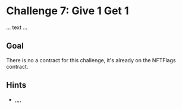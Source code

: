 # Challenge 7: Give 1 Get 1

... text ...

## Goal

There is no a contract for this challenge, it's already on the NFTFlags contract.

## Hints

- ,,,,
